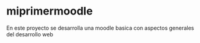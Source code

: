 # miprimermoodle
En este proyecto se desarrolla una moodle basica con aspectos generales del desarrollo web
